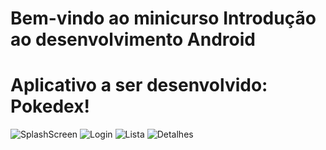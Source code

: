 # Bem-vindo ao minicurso **Introdução ao desenvolvimento Android**

# Aplicativo a ser desenvolvido: Pokedex!

![SplashScreen](https://uploaddeimagens.com.br/images/000/747/661/original/splash.jpeg?1476756105)          ![Login](https://uploaddeimagens.com.br/images/000/747/664/original/login.jpeg?1476756440)
![Lista](https://uploaddeimagens.com.br/images/000/747/666/original/lista.jpeg?1476756601)                  ![Detalhes](https://uploaddeimagens.com.br/images/000/747/669/original/detalhes.jpeg?1476756683)





